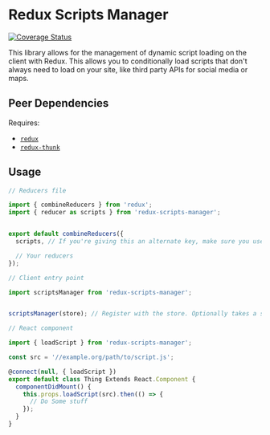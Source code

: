 # Redux Scripts Manager

[![Coverage Status](https://coveralls.io/repos/github/nhardy/redux-scripts-manager/badge.svg?branch=master)](https://coveralls.io/github/nhardy/redux-scripts-manager?branch=master)

This library allows for the management of dynamic script loading on the client with Redux.
This allows you to conditionally load scripts that don't always need to load on your site, like third party APIs for social media or maps.

## Peer Dependencies

Requires:
- [`redux`](http://reduxjs.org)
- [`redux-thunk`](https://github.com/gaearon/redux-thunk)

## Usage

```javascript
// Reducers file

import { combineReducers } from 'redux';
import { reducer as scripts } from 'redux-scripts-manager';


export default combineReducers({
  scripts, // If you're giving this an alternate key, make sure you use that key when you register with the store

  // Your reducers
});

```

```javascript
// Client entry point

import scriptsManager from 'redux-scripts-manager';


scriptsManager(store); // Register with the store. Optionally takes a second parameter for the key in the store

```

```javascript
// React component

import { loadScript } from 'redux-scripts-manager';

const src = '//example.org/path/to/script.js';

@connect(null, { loadScript })
export default class Thing Extends React.Component {
  componentDidMount() {
    this.props.loadScript(src).then(() => {
      // Do Some stuff
    });
  }
}


```
